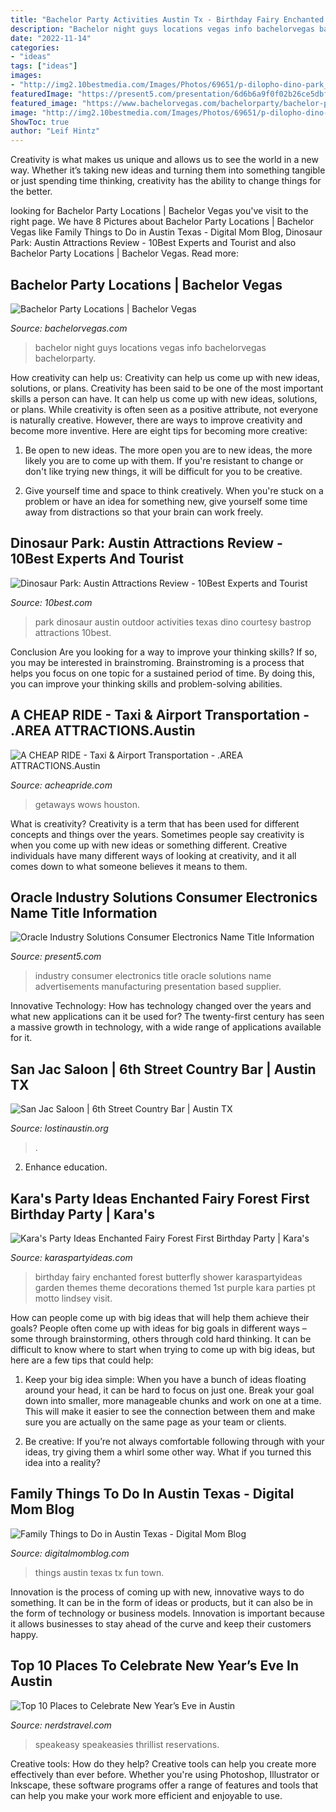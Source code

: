 ```yaml
---
title: "Bachelor Party Activities Austin Tx - Birthday Fairy Enchanted Forest Butterfly Shower Karaspartyideas Garden Themes Theme Decorations Themed 1st Purple Kara Parties Pt Motto Lindsey Visit"
description: "Bachelor night guys locations vegas info bachelorvegas bachelorparty"
date: "2022-11-14"
categories:
- "ideas"
tags: ["ideas"]
images:
- "http://img2.10bestmedia.com/Images/Photos/69651/p-dilopho-dino-park_54_990x660_201405311606.jpg"
featuredImage: "https://present5.com/presentation/6d6b6a9f0f02b26ce5dbf96a99c48af1/image-36.jpg"
featured_image: "https://www.bachelorvegas.com/bachelorparty/bachelor-party-guys-night-out.jpg"
image: "http://img2.10bestmedia.com/Images/Photos/69651/p-dilopho-dino-park_54_990x660_201405311606.jpg"
ShowToc: true
author: "Leif Hintz"
---
```



Creativity is what makes us unique and allows us to see the world in a new way. Whether it’s taking new ideas and turning them into something tangible or just spending time thinking, creativity has the ability to change things for the better.

	

		
looking for Bachelor Party Locations | Bachelor Vegas you've visit to the right page. We have 8 Pictures about Bachelor Party Locations | Bachelor Vegas like Family Things to Do in Austin Texas - Digital Mom Blog, Dinosaur Park: Austin Attractions Review - 10Best Experts and Tourist and also Bachelor Party Locations | Bachelor Vegas. Read more:
		
    
## Bachelor Party Locations | Bachelor Vegas

<img loading=lazy src="https://www.bachelorvegas.com/bachelorparty/bachelor-party-guys-night-out.jpg" onerror="this.onerror=null;this.src='https://tse4.mm.bing.net/th?id=OIP.Ag0zhC-So1JBOI93ZGVnPwHaD4&amp;pid=15.1';" alt="Bachelor Party Locations | Bachelor Vegas">

_Source: bachelorvegas.com_

>bachelor night guys locations vegas info bachelorvegas bachelorparty. 

	

How creativity can help us: Creativity can help us come up with new ideas, solutions, or plans.
Creativity has been said to be one of the most important skills a person can have. It can help us come up with new ideas, solutions, or plans. While creativity is often seen as a positive attribute, not everyone is naturally creative. However, there are ways to improve creativity and become more inventive. Here are eight tips for becoming more creative: 
1. Be open to new ideas. The more open you are to new ideas, the more likely you are to come up with them. If you're resistant to change or don't like trying new things, it will be difficult for you to be creative.

2. Give yourself time and space to think creatively. When you're stuck on a problem or have an idea for something new, give yourself some time away from distractions so that your brain can work freely.

    
## Dinosaur Park: Austin Attractions Review - 10Best Experts And Tourist

<img loading=lazy src="http://img2.10bestmedia.com/Images/Photos/69651/p-dilopho-dino-park_54_990x660_201405311606.jpg" onerror="this.onerror=null;this.src='https://tse1.mm.bing.net/th?id=OIP.K8ymvDlxacpoc2cgwc9cnAHaE8&amp;pid=15.1';" alt="Dinosaur Park: Austin Attractions Review - 10Best Experts and Tourist">

_Source: 10best.com_

>park dinosaur austin outdoor activities texas dino courtesy bastrop attractions 10best. 

	

Conclusion
Are you looking for a way to improve your thinking skills? If so, you may be interested in brainstroming. Brainstroming is a process that helps you focus on one topic for a sustained period of time. By doing this, you can improve your thinking skills and problem-solving abilities.

    
## A CHEAP RIDE - Taxi &amp; Airport Transportation - .AREA ATTRACTIONS.Austin

<img loading=lazy src="https://acheapride.com/yahoo_site_admin/assets/images/A_Cheap_Ride_-_Web_Site_Photos_-_Lake_Austin_Spa__Resort.240225942_std.jpg" onerror="this.onerror=null;this.src='https://tse1.mm.bing.net/th?id=OIP.RWis-N_vMBiNoKJWt1iQFwHaKC&amp;pid=15.1';" alt="A CHEAP RIDE - Taxi &amp; Airport Transportation - .AREA ATTRACTIONS.Austin">

_Source: acheapride.com_

>getaways wows houston. 

	

What is creativity?
Creativity is a term that has been used for different concepts and things over the years. Sometimes people say creativity is when you come up with new ideas or something different. Creative individuals have many different ways of looking at creativity, and it all comes down to what someone believes it means to them.

    
## Oracle Industry Solutions Consumer Electronics Name Title Information

<img loading=lazy src="https://present5.com/presentation/6d6b6a9f0f02b26ce5dbf96a99c48af1/image-36.jpg" onerror="this.onerror=null;this.src='https://tse1.mm.bing.net/th?id=OIP.M2jNUAwL3ZvwMBCEup-dBwHaFj&amp;pid=15.1';" alt="Oracle Industry Solutions Consumer Electronics Name Title Information">

_Source: present5.com_

>industry consumer electronics title oracle solutions name advertisements manufacturing presentation based supplier. 

	

Innovative Technology: How has technology changed over the years and what new applications can it be used for?
The twenty-first century has seen a massive growth in technology, with a wide range of applications available for it.

    
## San Jac Saloon | 6th Street Country Bar | Austin TX

<img loading=lazy src="https://lostinaustin.org/wp-content/uploads/2016/02/san-jac-saloon-03-768x512.jpg" onerror="this.onerror=null;this.src='https://tse3.mm.bing.net/th?id=OIP.zL6sLUWFjWkPeLd6Bo-AuAHaE8&amp;pid=15.1';" alt="San Jac Saloon | 6th Street Country Bar | Austin TX">

_Source: lostinaustin.org_

>. 

	

2) Enhance education.

    
## Kara&#039;s Party Ideas Enchanted Fairy Forest First Birthday Party | Kara&#039;s

<img loading=lazy src="https://karaspartyideas.com/wp-content/uploads/2018/10/Enchanted-Fairy-Forest-First-Birthday-Party-via-Karas-Party-Ideas-KarasPartyIdeas.com29.jpeg" onerror="this.onerror=null;this.src='https://tse2.mm.bing.net/th?id=OIP.v4Q4uBXH33zt_5hg34tseQHaJ3&amp;pid=15.1';" alt="Kara&#039;s Party Ideas Enchanted Fairy Forest First Birthday Party | Kara&#039;s">

_Source: karaspartyideas.com_

>birthday fairy enchanted forest butterfly shower karaspartyideas garden themes theme decorations themed 1st purple kara parties pt motto lindsey visit. 

	

How can people come up with big ideas that will help them achieve their goals?
People often come up with ideas for big goals in different ways – some through brainstorming, others through cold hard thinking. It can be difficult to know where to start when trying to come up with big ideas, but here are a few tips that could help:
1. Keep your big idea simple: When you have a bunch of ideas floating around your head, it can be hard to focus on just one. Break your goal down into smaller, more manageable chunks and work on one at a time. This will make it easier to see the connection between them and make sure you are actually on the same page as your team or clients.

2. Be creative: If you’re not always comfortable following through with your ideas, try giving them a whirl some other way. What if you turned this idea into a reality?

    
## Family Things To Do In Austin Texas - Digital Mom Blog

<img loading=lazy src="https://i2.wp.com/www.digitalmomblog.com/wp-content/uploads/2018/11/family-things-to-do-austin-tx.jpg?resize=600%2C900&amp;ssl=1" onerror="this.onerror=null;this.src='https://tse3.mm.bing.net/th?id=OIP.XDPGEXf01SjasJ8-1IdwHwHaLH&amp;pid=15.1';" alt="Family Things to Do in Austin Texas - Digital Mom Blog">

_Source: digitalmomblog.com_

>things austin texas tx fun town. 

	

Innovation is the process of coming up with new, innovative ways to do something. It can be in the form of ideas or products, but it can also be in the form of technology or business models. Innovation is important because it allows businesses to stay ahead of the curve and keep their customers happy.

    
## Top 10 Places To Celebrate New Year’s Eve In Austin

<img loading=lazy src="https://www.nerdstravel.com/wp-content/uploads/2017/11/Midnight-Cowboy.jpg" onerror="this.onerror=null;this.src='https://tse1.mm.bing.net/th?id=OIP.68ZEE1Lgt9QMPrY2HEZa6wHaD4&amp;pid=15.1';" alt="Top 10 Places to Celebrate New Year’s Eve in Austin">

_Source: nerdstravel.com_

>speakeasy speakeasies thrillist reservations. 

	

Creative tools: How do they help?
Creative tools can help you create more effectively than ever before. Whether you're using Photoshop, Illustrator or Inkscape, these software programs offer a range of features and tools that can help you make your work more efficient and enjoyable to use.

